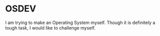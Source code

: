 # OSDEV

I am trying to make an Operating System myself. Though it is definitely a tough task, I would like to challenge myself.